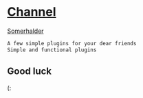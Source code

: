 # [Channel](https://telegram.me/Sourcesiran)
[Somerhalder](https://telegram.me/Somerhaider)
```sh
A few simple plugins for your dear friends
Simple and functional plugins
```
## Good luck
(:

